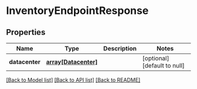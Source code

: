 # InventoryEndpointResponse

## Properties
Name | Type | Description | Notes
------------ | ------------- | ------------- | -------------
**datacenter** | [**array[Datacenter]**](Datacenter.md) |  | [optional] [default to null]

[[Back to Model list]](../README.md#documentation-for-models) [[Back to API list]](../README.md#documentation-for-api-endpoints) [[Back to README]](../README.md)


